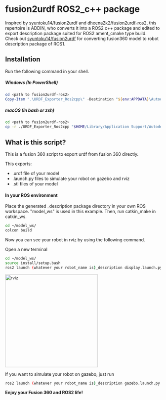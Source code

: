 # fusion2urdf ROS2_c++ package

Inspired by [syuntoku14/fusion2urdf](https://github.com/syuntoku14/fusion2urdf) and [dheena2k2/fusion2urdf-ros2](https://github.com/dheena2k2/fusion2urdf-ros2), this repertoire is ADDIN, who converts it into a ROS2 c++ package and edited to export description package suited for ROS2 ament_cmake type build. Check out [syuntoku14/fusion2urdf](https://github.com/syuntoku14/fusion2urdf) for converting fusion360 model to robot description package of ROS1.

## Installation

Run the following command in your shell.

##### Windows (In PowerShell)

```powershell
cd <path to fusion2urdf-ros2>
Copy-Item ".\URDF_Exporter_Ros2cpp\" -Destination "${env:APPDATA}\Autodesk\Autodesk Fusion 360\API\Scripts\" -Recurse
```

##### macOS (In bash or zsh)

```bash
cd <path to fusion2urdf-ros2>
cp -r ./URDF_Exporter_Ros2cpp "$HOME/Library/Application Support/Autodesk/Autodesk Fusion 360/API/Scripts/"
```
## What is this script?
This is a fusion 360 script to export urdf from fusion 360 directly.

This exports:
* .urdf file of your model
* .launch.py files to simulate your robot on gazebo and rviz
* .stl files of your model

#### In your ROS environment

Place the generated _description package directory in your own ROS workspace. "model_ws" is used in this example.
Then, run catkin_make in catkin_ws.

```bash
cd ~/model_ws/
colcon build
```

Now you can see your robot in rviz by using the following command.

Open a new terminal

```bash
cd ~/model_ws/
source install/setup.bash
ros2 launch (whatever your robot_name is)_description display.launch.py
```

<img src="https://github.com/syuntoku14/fusion2urdf/blob/images/rviz_robot.png" alt="rviz" title="rviz" width="300" height="300">

If you want to simulate your robot on gazebo, just run
```bash
ros2 launch (whatever your robot_name is)_description gazebo.launch.py
```

**Enjoy your Fusion 360 and ROS2 life!**
